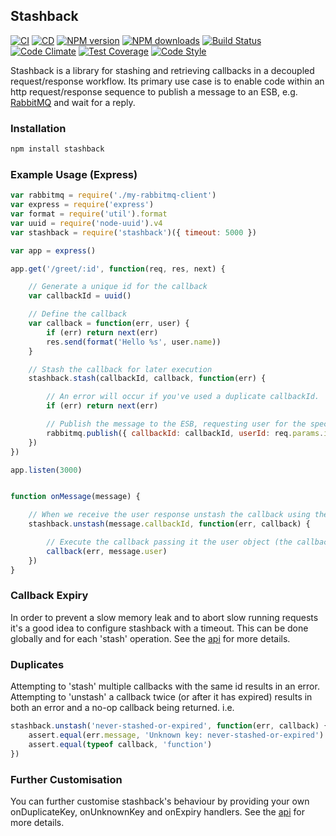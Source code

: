 ## Stashback
[![CI](https://github.com/guidesmiths/stashback/actions/workflows/ci.yml/badge.svg)](https://github.com/guidesmiths/stashback/actions/workflows/ci.yml)
[![CD](https://github.com/guidesmiths/stashback/actions/workflows/cd.yml/badge.svg)](https://github.com/guidesmiths/stashback/actions/workflows/cd.yml)
[![NPM version](https://img.shields.io/npm/v/stashback.svg?style=flat-square)](https://www.npmjs.com/package/stashback)
[![NPM downloads](https://img.shields.io/npm/dm/stashback.svg?style=flat-square)](https://www.npmjs.com/package/stashback)
[![Build Status](https://img.shields.io/travis/guidesmiths/stashback/master.svg)](https://travis-ci.org/guidesmiths/stashback)
[![Code Climate](https://codeclimate.com/github/guidesmiths/stashback/badges/gpa.svg)](https://codeclimate.com/github/guidesmiths/stashback)
[![Test Coverage](https://codeclimate.com/github/guidesmiths/stashback/badges/coverage.svg)](https://codeclimate.com/github/guidesmiths/stashback/coverage)
[![Code Style](https://img.shields.io/badge/code%20style-imperative-brightgreen.svg)](https://github.com/guidesmiths/eslint-config-imperative)

Stashback is a library for stashing and retrieving callbacks in a decoupled request/response workflow. Its primary use case is to enable code within an http request/response sequence to publish a message to an ESB, e.g. [RabbitMQ](http://www.rabbitmq.com/) and wait for a reply.

### Installation
```bash
npm install stashback
```

### Example Usage (Express)
```js
var rabbitmq = require('./my-rabbitmq-client')
var express = require('express')
var format = require('util').format
var uuid = require('node-uuid').v4
var stashback = require('stashback')({ timeout: 5000 })

var app = express()

app.get('/greet/:id', function(req, res, next) {

    // Generate a unique id for the callback
    var callbackId = uuid()

    // Define the callback
    var callback = function(err, user) {
        if (err) return next(err)
        res.send(format('Hello %s', user.name))
    }

    // Stash the callback for later execution
    stashback.stash(callbackId, callback, function(err) {

        // An error will occur if you've used a duplicate callbackId.
        if (err) return next(err)

        // Publish the message to the ESB, requesting user for the specified id. Using rabbitmq as an example.
        rabbitmq.publish({ callbackId: callbackId, userId: req.params.id })
    })
})

app.listen(3000)


function onMessage(message) {

    // When we receive the user response unstash the callback using the callbackId specified in the message
    stashback.unstash(message.callbackId, function(err, callback) {

        // Execute the callback passing it the user object (the callback will be a no-op if something went wrong)
        callback(err, message.user)
    })
}
```

### Callback Expiry
In order to prevent a slow memory leak and to abort slow running requests it's a good idea to configure stashback with a timeout. This can be done globally and for each 'stash' operation. See the [api](api.md) for more details.


### Duplicates
Attempting to 'stash' multiple callbacks with the same id results in an error. Attempting to 'unstash' a callback twice (or after it has expired) results in both an error and a no-op callback being returned. i.e.

```js
stashback.unstash('never-stashed-or-expired', function(err, callback) {
    assert.equal(err.message, 'Unknown key: never-stashed-or-expired')
    assert.equal(typeof callback, 'function')
})
```

### Further Customisation
You can further customise stashback's behaviour by providing your own onDuplicateKey, onUnknownKey and onExpiry handlers. See the [api](api.md) for more details.

